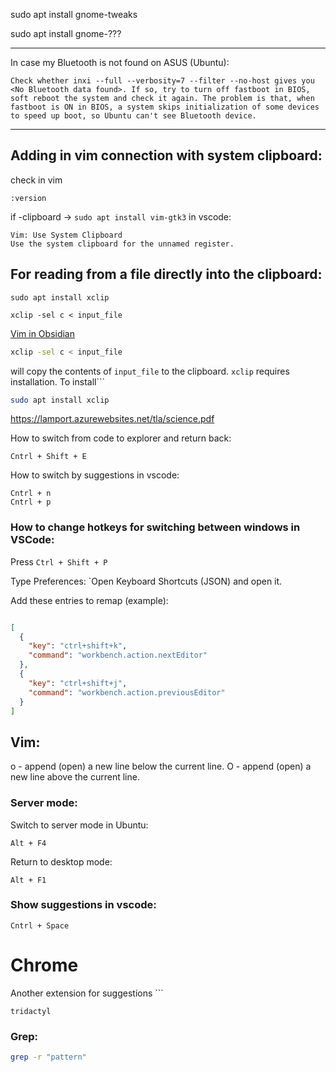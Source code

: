 
sudo apt install gnome-tweaks

sudo apt install gnome-???

---

In case my Bluetooth is not found on ASUS (Ubuntu):

```
Check whether inxi --full --verbosity=7 --filter --no-host gives you <No Bluetooth data found>. If so, try to turn off fastboot in BIOS, soft reboot the system and check it again. The problem is that, when fastboot is ON in BIOS, a system skips initialization of some devices to speed up boot, so Ubuntu can't see Bluetooth device.
```
---
## Adding in vim connection with system clipboard:
 
check in vim 
```vim
:version 
```
if -clipboard -> `sudo apt install vim-gtk3`
in vscode:
```
Vim: Use System Clipboard
Use the system clipboard for the unnamed register.
```

## For reading from a file directly into the clipboard:

```bach
sudo apt install xclip
```
```bach
xclip -sel c < input_file
```


[Vim in Obsidian](
https://publish.obsidian.md/hub/04+-+Guides%2C+Workflows%2C+%26+Courses/for+Vim+users)

```bash
xclip -sel c < input_file
```
will copy the contents of `input_file` to the clipboard. `xclip` requires installation. To install```
```bash
sudo apt install xclip
```
https://lamport.azurewebsites.net/tla/science.pdf

How to switch from code to explorer and return back:
```
Cntrl + Shift + E  
```
How to switch by suggestions in vscode:
```
Cntrl + n
Cntrl + p
```

### How to change hotkeys for switching between windows in VSCode:

Press `Ctrl + Shift + P`

Type Preferences: `Open Keyboard Shortcuts (JSON) and open it.

Add these entries to remap (example):

```json

[
  {
    "key": "ctrl+shift+k",
    "command": "workbench.action.nextEditor"
  },
  {
    "key": "ctrl+shift+j",
    "command": "workbench.action.previousEditor"
  }
]
```

## Vim:

o - append (open) a new line below the current line.
O - append (open) a new line above the current line.

### Server mode:
Switch to server mode in Ubuntu:
```
Alt + F4 
```
Return to desktop mode:
```
Alt + F1
```
### Show suggestions in vscode:

```
Cntrl + Space
```
# Chrome
Another extension for suggestions ```
```
tridactyl
```
### Grep:
```bash
grep -r "pattern"
```
		

